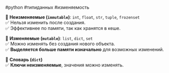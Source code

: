 #python #типиданных #изменяемость

🔹 **Неизменяемые (`immutable`)**: `int`, `float`, `str`, `tuple`, `frozenset`  
✅ Нельзя изменить после создания.  
✅ Эффективнее по памяти, так как хранятся в кеше.

🔹 **Изменяемые (`mutable`)**: `list`, `dict`, `set`  
✅ Можно изменять без создания нового объекта.  
✅ **Выделяется больше памяти изначально** для возможных изменений.

🔹 **Словарь (`dict`)**  
✅ **Ключи неизменяемые**, значения можно изменять.